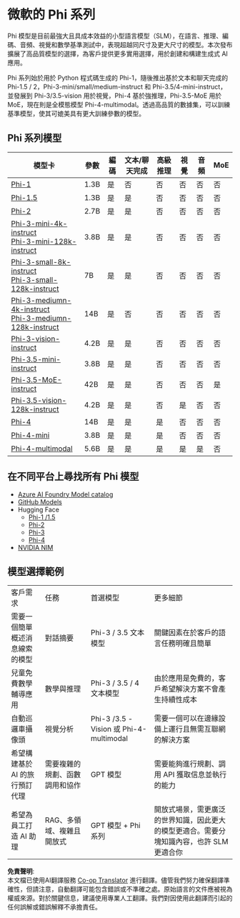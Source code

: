 <!--
CO_OP_TRANSLATOR_METADATA:
{
  "original_hash": "74e5ca25b3b85ae0878cdd1f3a9fa8b7",
  "translation_date": "2025-04-04T17:33:50+00:00",
  "source_file": "md\\01.Introduction\\01\\01.PhiFamily.md",
  "language_code": "hk"
}
-->
# 微軟的 Phi 系列

Phi 模型是目前最強大且具成本效益的小型語言模型（SLM），在語言、推理、編碼、音頻、視覺和數學基準測試中，表現超越同尺寸及更大尺寸的模型。本次發布擴展了高品質模型的選擇，為客戶提供更多實用選擇，用於創建和構建生成式 AI 應用。

Phi 系列始於用於 Python 程式碼生成的 Phi-1，隨後推出基於文本和聊天完成的 Phi-1.5 / 2，Phi-3-mini/small/medium-instruct 和 Phi-3.5/4-mini-instruct，並發展到 Phi-3/3.5-vision 用於視覺，Phi-4 基於強推理，Phi-3.5-MoE 用於 MoE，現在則是全模態模型 Phi-4-multimodal。透過高品質的數據集，可以訓練基準模型，使其可媲美具有更大訓練參數的模型。

## Phi 系列模型

<div style="font-size:8px">

| 模型卡 |參數|編碼|文本/聊天完成|高級推理| 視覺 | 音頻 | MoE |
| - | -  | - | - |- |- |- |- |
|[Phi-1](https://huggingface.co/microsoft/phi-1)|1.3B| 是| 否 | 否 |否 |否 |否 |
|[Phi-1.5](https://huggingface.co/microsoft/phi-1_5)|1.3B| 是|是| 否 |否 |否 |否 |
|[Phi-2](https://huggingface.co/microsoft/phi-1_5)|2.7B| 是|是| 否 |否 |否 |否 |
|[Phi-3-mini-4k-instruct](https://huggingface.co/microsoft/Phi-3-mini-4k-instruct)<br/>[Phi-3-mini-128k-instruct](https://huggingface.co/microsoft/Phi-3-mini-128k-instruct)|3.8B| 是|是| 否 |否 |否 |否 |
|[Phi-3-small-8k-instruct](https://huggingface.co/microsoft/Phi-3-small-8k-instruct)<br/>[Phi-3-small-128k-instruct](https://huggingface.co/microsoft/Phi-3-small-128k-instruct)<br/>|7B| 是|是| 否 |否 |否 |否 |
|[Phi-3-mediumn-4k-instruct](https://huggingface.co/microsoft/Phi-3-medium-4k-instruct)<br>[Phi-3-mediumn-128k-instruct](https://huggingface.co/microsoft/Phi-3-medium-128k-instruct)|14B|是|否| 否 |否 |否 |否 |
|[Phi-3-vision-instruct](https://huggingface.co/microsoft/Phi-3-vision-128k-instruct)|4.2B|是|是|否 |否 |否 |否 |
|[Phi-3.5-mini-instruct](https://huggingface.co/microsoft/Phi-3.5-mini-instruct)|3.8B|是|是| 否 |否 |否 |否 |
|[Phi-3.5-MoE-instruct](https://huggingface.co/microsoft/Phi-3.5-MoE-instruct)|42B|是|是| 否 |否 |否 |是 |
|[Phi-3.5-vision-128k-instruct](https://huggingface.co/microsoft/Phi-3.5-vision-instruct)|4.2B|是|是| 否 |是 |否 |否 |
|[Phi-4](https://huggingface.co/microsoft/phi-4)|14B|是|是| 是 |否 |否 |否 |
|[Phi-4-mini](../../../../../md/01.Introduction/01)|3.8B|是|是| 是 |否 |否 |否 |
|[Phi-4-multimodal](../../../../../md/01.Introduction/01)|5.6B|是|是| 是 |是 |是 |否 |

</div>

## **在不同平台上尋找所有 Phi 模型**

- [Azure AI Foundry Model catalog](https://ai.azure.com/explore/models?selectedCollection=phi)
- [GitHub Models](https://github.com/marketplace?query=Phi&type=models)
- Hugging Face
  - [Phi-1 /1.5](https://huggingface.co/collections/microsoft/phi-1-6626e29134744e94e222d572)
  - [Phi-2](https://huggingface.co/microsoft/phi-2)
  - [Phi-3](https://huggingface.co/collections/microsoft/phi-3-6626e15e9585a200d2d761e3)
  - [Phi-4](https://huggingface.co/collections/microsoft/phi-4-677e9380e514feb5577a40e4) 
- [NVIDIA NIM](https://build.nvidia.com/search?q=Phi)

## 模型選擇範例

| | | | |
|-|-|-|-|
|客戶需求|任務|首選模型|更多細節|
|需要一個簡單概述消息線索的模型|對話摘要|Phi-3 / 3.5 文本模型|關鍵因素在於客戶的語言任務明確且簡單|
|兒童免費數學輔導應用|數學與推理|Phi-3 / 3.5 / 4 文本模型|由於應用是免費的，客戶希望解決方案不會產生持續性成本|
|自動巡邏車攝像頭|視覺分析|Phi-3 /3.5 -Vision 或 Phi-4-multimodal|需要一個可以在邊緣設備上運行且無需互聯網的解決方案|
|希望構建基於 AI 的旅行預訂代理|需要複雜的規劃、函數調用和協作|GPT 模型|需要能夠進行規劃、調用 API 獲取信息並執行的能力|
|希望為員工打造 AI 助理|RAG、多領域、複雜且開放式|GPT 模型 + Phi 系列 |開放式場景，需更廣泛的世界知識，因此更大的模型更適合。需要分塊知識內容，也許 SLM 更適合你 |

**免責聲明**:  
本文檔已使用AI翻譯服務 [Co-op Translator](https://github.com/Azure/co-op-translator) 進行翻譯。儘管我們努力確保翻譯準確性，但請注意，自動翻譯可能包含錯誤或不準確之處。原始語言的文件應被視為權威來源。對於關鍵信息，建議使用專業人工翻譯。我們對因使用此翻譯而引起的任何誤解或錯誤解釋不承擔責任。